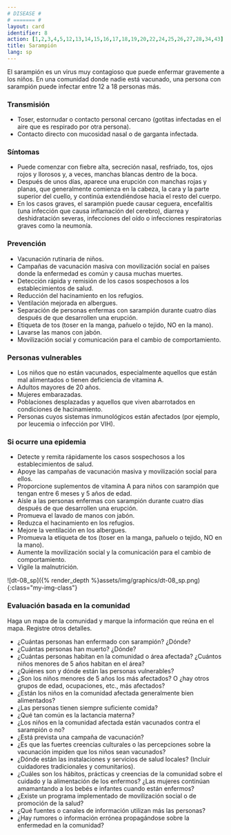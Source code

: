 ```yaml
---
# DISEASE #
# ======= #
layout: card
identifier: 8
action: [1,2,3,4,5,12,13,14,15,16,17,18,19,20,22,24,25,26,27,28,34,43]
title: Sarampión
lang: sp
---
```


El sarampión es un virus muy contagioso que puede enfermar gravemente a los niños. En una comunidad donde nadie está vacunado, una persona con sarampión puede infectar entre 12 a 18 personas más.

### Transmisión

- Toser, estornudar o contacto personal cercano (gotitas infectadas en el aire que es respirado por otra persona).
- Contacto directo con mucosidad nasal o de garganta infectada.

### Síntomas

- Puede comenzar con fiebre alta, secreción nasal, resfriado, tos, ojos rojos y llorosos y, a veces, manchas blancas dentro de la boca.
- Después de unos días, aparece una erupción con manchas rojas y planas, que generalmente comienza en la cabeza, la cara y la parte superior del cuello, y continúa extendiéndose hacia el resto del cuerpo.
- En los casos graves, el sarampión puede causar ceguera, encefalitis (una infección que causa inflamación del cerebro), diarrea y deshidratación severas, infecciones del oído o infecciones respiratorias graves como la neumonía.

### Prevención

- Vacunación rutinaria de niños.
- Campañas de vacunación masiva con movilización social en países donde la enfermedad es común y causa muchas muertes.
- Detección rápida y remisión de los casos sospechosos a los establecimientos de salud.
- Reducción del hacinamiento en los refugios.
- Ventilación mejorada en albergues.
- Separación de personas enfermas con sarampión durante cuatro días después de que desarrollen una erupción.
- Etiqueta de tos (toser en la manga, pañuelo o tejido, NO en la mano).
- Lavarse las manos con jabón.
- Movilización social y comunicación para el cambio de comportamiento.

### Personas vulnerables

- Los niños que no están vacunados, especialmente aquellos que están mal alimentados o tienen deficiencia de vitamina A.
- Adultos mayores de 20 años.
- Mujeres embarazadas.
- Poblaciones desplazadas y aquellos que viven abarrotados en condiciones de hacinamiento.
- Personas cuyos sistemas inmunológicos están afectados (por ejemplo, por leucemia o infección por VIH).

### Si ocurre una epidemia

- Detecte y remita rápidamente los casos sospechosos a los establecimientos de salud.
- Apoye las campañas de vacunación masiva y movilización social para ellos.
- Proporcione suplementos de vitamina A para niños con sarampión que tengan entre 6 meses y 5 años de edad.
- Aísle a las personas enfermas con sarampión durante cuatro días después de que desarrollen una erupción.
- Promueva el lavado de manos con jabón.
- Reduzca el hacinamiento en los refugios.
- Mejore la ventilación en los albergues.
- Promueva la etiqueta de tos (toser en la manga, pañuelo o tejido, NO en la mano).
- Aumente la movilización social y la comunicación para el cambio de comportamiento.
- Vigile la malnutrición.

![dt-08_sp]({% render_depth %}assets/img/graphics/dt-08_sp.png){:class="my-img-class"}

### Evaluación basada en la comunidad

Haga un mapa de la comunidad y marque la información que reúna en el mapa. Registre otros detalles.
-  ¿Cuántas personas han enfermado con sarampión? ¿Dónde?
- ¿Cuántas personas han muerto? ¿Dónde?
- ¿Cuántas personas habitan en la comunidad o área afectada? ¿Cuántos niños menores de 5 años habitan en el área?
- ¿Quiénes son y dónde están las personas vulnerables?
- ¿Son los niños menores de 5 años los más afectados? O ¿hay otros grupos de edad, ocupaciones, etc., más afectados?
- ¿Están los niños en la comunidad afectada generalmente bien alimentados?
- ¿Las personas tienen siempre suficiente comida?
- ¿Qué tan común es la lactancia materna?
- ¿Los niños en la comunidad afectada están vacunados contra el sarampión o no?
- ¿Está prevista una campaña de vacunación?
- ¿Es que las fuertes creencias culturales o las percepciones sobre la vacunación impiden que los niños sean vacunados?
- ¿Dónde están las instalaciones y servicios de salud locales? (Incluir cuidadores tradicionales y comunitarios).
- ¿Cuáles son los hábitos, prácticas y creencias de la comunidad sobre el cuidado y la alimentación de los enfermos? ¿Las mujeres continúan amamantando a los bebés e infantes cuando están enfermos?
- ¿Existe un programa implementado de movilización social o de promoción de la salud?
- ¿Qué fuentes o canales de información utilizan más las personas?
- ¿Hay rumores o información errónea propagándose sobre la enfermedad en la comunidad?

